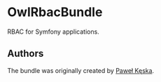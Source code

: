 OwlRbacBundle
=====================

RBAC for Symfony applications.

Authors
-------

The bundle was originally created by [Paweł Kęska](mailto:projekty@pawelkeska.eu).
